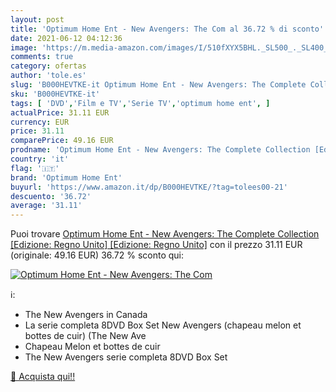 ```yaml
---
layout: post
title: 'Optimum Home Ent - New Avengers: The Com al 36.72 % di sconto'
date: 2021-06-12 04:12:36
image: 'https://m.media-amazon.com/images/I/510fXYX5BHL._SL500_._SL400_.jpg'
comments: true
category: ofertas
author: 'tole.es'
slug: 'B000HEVTKE-it Optimum Home Ent - New Avengers: The Complete Collection...'
sku: 'B000HEVTKE-it'
tags: [ 'DVD','Film e TV','Serie TV','optimum home ent', ]
actualPrice: 31.11 EUR
currency: EUR
price: 31.11
comparePrice: 49.16 EUR
prodname: 'Optimum Home Ent - New Avengers: The Complete Collection [Edizione: Regno Unito] [Edizione: Regno Unito]'
country: 'it'
flag: '🇮🇹'
brand: 'Optimum Home Ent'
buyurl: 'https://www.amazon.it/dp/B000HEVTKE/?tag=tolees00-21'
descuento: '36.72'
average: '31.11'
---
```


Puoi trovare [Optimum Home Ent - New Avengers: The Complete Collection [Edizione: Regno Unito] [Edizione: Regno Unito]](https://www.amazon.it/dp/B000HEVTKE/?tag=tolees00-21) con il prezzo 31.11 EUR (originale: 49.16 EUR) 36.72 % sconto qui:

[![Optimum Home Ent - New Avengers: The Com](https://m.media-amazon.com/images/I/510fXYX5BHL._SL500_._SL400_.jpg)](https://www.amazon.it/dp/B000HEVTKE/?tag=tolees00-21)

ℹ️:

- The New Avengers in Canada
- La serie completa 8DVD Box Set New Avengers (chapeau melon et bottes de cuir) (The New Ave
- Chapeau Melon et bottes de cuir
- The New Avengers serie completa 8DVD Box Set

[🛒 Acquista qui!!](https://www.amazon.it/dp/B000HEVTKE/?tag=tolees00-21)
